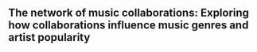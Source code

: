 ## The network of music collaborations: Exploring how collaborations influence music genres and artist popularity